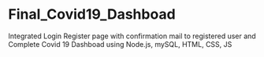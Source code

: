# Final_Covid19_Dashboad
Integrated Login Register page with confirmation mail to registered user and Complete Covid 19 Dashboad using Node.js, mySQL, HTML, CSS, JS 
